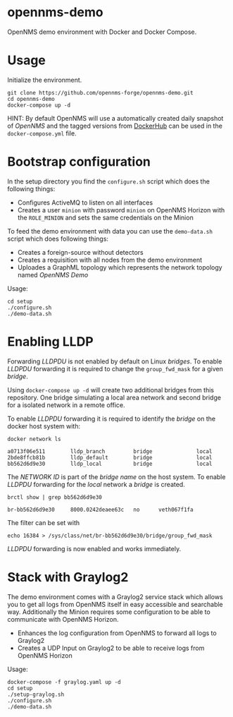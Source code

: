 # opennms-demo

OpenNMS demo environment with Docker and Docker Compose.

# Usage

Initialize the environment.

    git clone https://github.com/opennms-forge/opennms-demo.git
    cd opennms-demo
    docker-compose up -d

HINT: By default OpenNMS will use a automatically created daily snapshot of _OpenNMS_ and the tagged versions from [DockerHub](https://hub.docker.com/r/opennms/horizon/) can be used in the `docker-compose.yml` file.

# Bootstrap configuration

In the setup directory you find the `configure.sh` script which does the following things:

* Configures ActiveMQ to listen on all interfaces
* Creates a user `minion` with password `minion` on OpenNMS Horizon with the `ROLE_MINION` and sets the same credentials on the Minion

To feed the demo environment with data you can use the `demo-data.sh` script which does following things:

* Creates a foreign-source without detectors
* Creates a requisition with all nodes from the demo environment
* Uploades a GraphML topology which represents the network topology named _OpenNMS Demo_

Usage:

    cd setup
    ./configure.sh
    ./demo-data.sh

# Enabling LLDP

Forwarding _LLDPDU_ is not enabled by default on Linux _bridges_.
To enable _LLDPDU_ forwarding it is required to change the `group_fwd_mask` for a given _bridge_.

Using `docker-compose up -d` will create two additional bridges from this repository.
One bridge simulating a local area network and second bridge for a isolated network in a remote office.

To enable _LLDPDU_ forwarding it is required to identify the _bridge_ on the docker host system with:

    docker network ls

    a0713f06e511        lldp_branch         bridge              local
    2bde8ffcb81b        lldp_default        bridge              local
    bb562d6d9e30        lldp_local          bridge              local

The _NETWORK ID_ is part of the _bridge name_ on the host system.
To enable _LLDPDU_ forwarding for the _local_ network a _bridge_ is created.

    brctl show | grep bb562d6d9e30

    br-bb562d6d9e30		8000.0242deaee63c	no		veth067f1fa

The filter can be set with

    echo 16384 > /sys/class/net/br-bb562d6d9e30/bridge/group_fwd_mask

_LLDPDU_ forwarding is now enabled and works immediately.

# Stack with Graylog2

The demo environment comes with a Graylog2 service stack which allows you to get all logs from OpenNMS itself in easy accessible and searchable way.
Additionally the Minion requires some configuration to be able to communicate with OpenNMS Horizon.

* Enhances the log configuration from OpenNMS to forward all logs to Graylog2
* Creates a UDP Input on Graylog2 to be able to receive logs from OpenNMS Horizon

Usage:

    docker-compose -f graylog.yaml up -d
    cd setup
    ./setup-graylog.sh
    ./configure.sh
    ./demo-data.sh
